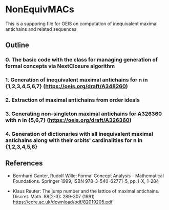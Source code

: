 # NonEquivMACs
This is a supporing file for OEIS on computation of inequivalent maximal antichains and related sequences

## Outline 

### 0. The basic code with the class for managing generation of formal concepts via NextClosure algorithm
### 1. Generation of inequivalent maximal antichains for n in {1,2,3,4,5,6,7} (https://oeis.org/draft/A348260)
### 2. Extraction of maximal antichains from order ideals
### 3. Generating non-singleton maximal antichains for A326360 with n in {5,6,7} (https://oeis.org/draft/A326360)
### 4. Generation of dictionaries with all inequivalent maximal antichains along with their orbits' cardinalities for n in {1,2,3,4,5,6}


## References

* Bernhard Ganter, Rudolf Wille:
Formal Concept Analysis - Mathematical Foundations. Springer 1999, ISBN 978-3-540-62771-5, pp. I-X, 1-284

* Klaus Reuter: The jump number and the lattice of maximal antichains. Discret. Math. 88(2-3): 289-307 (1991)
https://core.ac.uk/download/pdf/82019205.pdf



